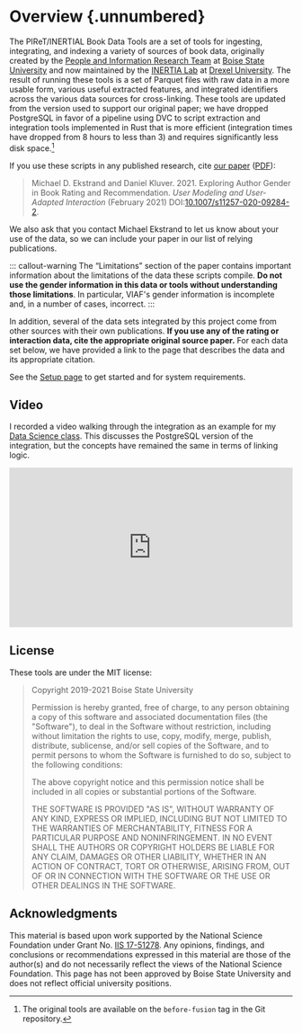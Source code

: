 # Overview {.unnumbered}

The PIReT/INERTIAL Book Data Tools are a set of tools for ingesting, integrating, and
indexing a variety of sources of book data, originally created by the [People
and Information Research Team](https://piret.info) at [Boise State
University](https://boisestate.edu) and now maintained by the [INERTIA
Lab](https://inertial.science) at [Drexel University](https://drexel.edu/cci/).
The result of running these tools is a set of Parquet files with raw data in a
more usable form, various useful extracted features, and integrated identifiers
across the various data sources for cross-linking.  These tools are updated from
the version used to support our original paper; we have dropped PostgreSQL in
favor of a pipeline using DVC to script extraction and integration tools
implemented in Rust that is more efficient (integration times have dropped from
8 hours to less than 3) and requires significantly less disk space.[^bftag]

[^bftag]: The original tools are available on the `before-fusion` tag in the Git repository.

If you use these scripts in any published research, cite [our paper][paper] ([PDF][]):

[paper]: https://md.ekstrandom.net/pubs/bag-extended
[PDF]: https://md.ekstrandom.net/pubs/bag2-preprint.pdf

> Michael D. Ekstrand and Daniel Kluver. 2021. Exploring Author Gender in Book Rating and Recommendation. <cite>User Modeling and User-Adapted Interaction</cite> (February 2021) DOI:[10.1007/s11257-020-09284-2](https://doi.org/10.1007/s11257-020-09284-2).

We also ask that you contact Michael Ekstrand to let us know about your use of the data, so we can
include your paper in our list of relying publications.

::: callout-warning
The “Limitations” section of the paper contains important information about
the limitations of the data these scripts compile.  **Do not use the gender information
in this data or tools without understanding those limitations**.  In particular,
VIAF's gender information is incomplete and, in a number of cases, incorrect.
:::

In addition, several of the data sets integrated by this project come from other sources
with their own publications.  **If you use any of the rating or interaction data, cite the
appropriate original source paper.**  For each data set below, we have provided a link to the
page that describes the data and its appropriate citation.

See the [Setup page](using/setup.md) to get started and for system requirements.

## Video

I recorded a video walking through the integration as an example for my [Data Science class](https://cs533.ekstrandom.net).
This discusses the PostgreSQL version of the integration, but the concepts have remained the same in terms of linking logic.

<div style="position: relative; padding-top: 56.25%;"><iframe src="https://iframe.mediadelivery.net/embed/114107/60f24ed2-4a71-4fa7-b1f4-82d95ab62c67?autoplay=false" loading="lazy" style="border: none; position: absolute; top: 0; height: 100%; width: 100%;" allow="accelerometer; gyroscope; autoplay; encrypted-media; picture-in-picture;" allowfullscreen="true"></iframe></div>

## License

These tools are under the MIT license:

> Copyright 2019-2021 Boise State University
>
> Permission is hereby granted, free of charge, to any person obtaining a copy of
> this software and associated documentation files (the "Software"), to deal in
> the Software without restriction, including without limitation the rights to
> use, copy, modify, merge, publish, distribute, sublicense, and/or sell copies of
> the Software, and to permit persons to whom the Software is furnished to do so,
> subject to the following conditions:
>
> The above copyright notice and this permission notice shall be included in all
> copies or substantial portions of the Software.
>
> THE SOFTWARE IS PROVIDED "AS IS", WITHOUT WARRANTY OF ANY KIND, EXPRESS OR
> IMPLIED, INCLUDING BUT NOT LIMITED TO THE WARRANTIES OF MERCHANTABILITY, FITNESS
> FOR A PARTICULAR PURPOSE AND NONINFRINGEMENT. IN NO EVENT SHALL THE AUTHORS OR
> COPYRIGHT HOLDERS BE LIABLE FOR ANY CLAIM, DAMAGES OR OTHER LIABILITY, WHETHER
> IN AN ACTION OF CONTRACT, TORT OR OTHERWISE, ARISING FROM, OUT OF OR IN
> CONNECTION WITH THE SOFTWARE OR THE USE OR OTHER DEALINGS IN THE SOFTWARE.

## Acknowledgments

This material is based upon work supported by the National Science Foundation
under Grant No. [IIS 17-51278](https://md.ekstrandom.net/research/career). Any
opinions, findings, and conclusions or recommendations expressed in this
material are those of the author(s) and do not necessarily reflect the views of
the National Science Foundation.  This page has not been approved by Boise State
University and does not reflect official university positions.
